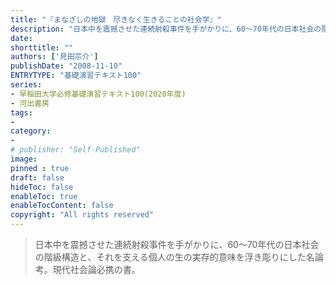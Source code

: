```yaml
---
title: "『まなざしの地獄　尽きなく生きることの社会学』"
description: "日本中を震撼させた連続射殺事件を手がかりに、60～70年代の日本社会の階級構造と、それを支える個人の生の実存的意味を浮き彫りにした名論考。現代社会論必携の書。"
date: 
shorttitle: ""
authors: ['見田宗介']
publishDate: "2008-11-10"
ENTRYTYPE: "基礎演習テキスト100"
series:
- 早稲田大学必修基礎演習テキスト100(2020年度)
- 河出書房
tags: 
- 
category: 
- 
# publisher: "Self-Published"
image: 
pinned : true
draft: false
hideToc: false
enableToc: true
enableTocContent: false
copyright: "All rights reserved"
---
```


>日本中を震撼させた連続射殺事件を手がかりに、60～70年代の日本社会の階級構造と、それを支える個人の生の実存的意味を浮き彫りにした名論考。現代社会論必携の書。